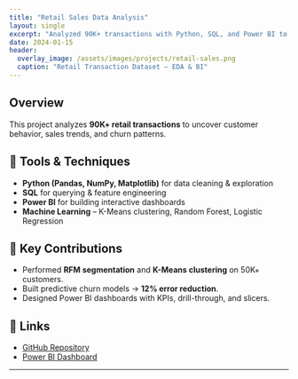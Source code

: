 ```yaml
---
title: "Retail Sales Data Analysis"
layout: single
excerpt: "Analyzed 90K+ transactions with Python, SQL, and Power BI to uncover trends, segments, and churn patterns."
date: 2024-01-15
header:
  overlay_image: /assets/images/projects/retail-sales.png
  caption: "Retail Transaction Dataset – EDA & BI"
---
```


## Overview
This project analyzes **90K+ retail transactions** to uncover customer behavior, sales trends, and churn patterns.

## 🔹 Tools & Techniques
- **Python (Pandas, NumPy, Matplotlib)** for data cleaning & exploration  
- **SQL** for querying & feature engineering  
- **Power BI** for building interactive dashboards  
- **Machine Learning** – K-Means clustering, Random Forest, Logistic Regression  

## 🔹 Key Contributions
- Performed **RFM segmentation** and **K-Means clustering** on 50K+ customers.  
- Built predictive churn models → **12% error reduction**.  
- Designed Power BI dashboards with KPIs, drill-through, and slicers.  

## 🔗 Links
- [GitHub Repository](#)  
- [Power BI Dashboard](#)  

---
